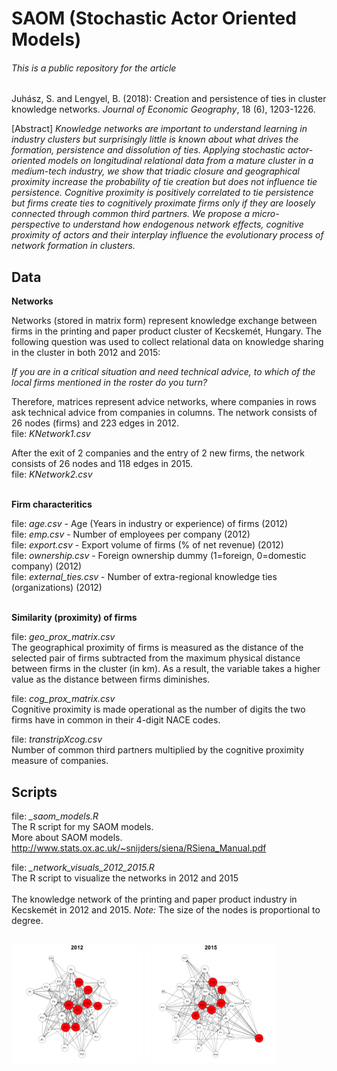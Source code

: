 # SAOM (Stochastic Actor Oriented Models)

###### This is a public repository for the article

Juhász, S. and Lengyel, B. (2018): Creation and persistence of ties in cluster knowledge networks. *Journal of Economic Geography*, 18 (6), 1203-1226.

[Abstract]
*Knowledge networks are important to understand learning in industry clusters but surprisingly little is known about what drives the formation, persistence and dissolution of ties. Applying stochastic actor-oriented models on longitudinal relational data from a mature cluster in a medium-tech industry, we show that triadic closure and geographical proximity increase the probability of tie creation but does not influence tie persistence. Cognitive proximity is positively correlated to tie persistence but firms create ties to cognitively proximate firms only if they are loosely connected through common third partners. We propose a micro-perspective to understand how endogenous network effects, cognitive proximity of actors and their interplay influence the evolutionary process of network formation in clusters.*<br/>


## Data


**Networks**

Networks (stored in matrix form) represent knowledge exchange between firms in the printing and paper product cluster of Kecskemét, Hungary.
The following question was used to collect relational data on knowledge sharing in the cluster in both 2012 and 2015:

*If you are in a critical situation and need technical advice, to which of the local firms mentioned in the roster do you turn?*

Therefore, matrices represent advice networks, where companies in rows ask technical advice from companies in columns.
The network consists of 26 nodes (firms) and 223 edges in 2012.<br/>
file: *KNetwork1.csv*<br/>

 After the exit of 2 companies and the entry of 2 new firms, the network consists of 26 nodes and 118 edges in 2015. <br/>
file: *KNetwork2.csv*<br/>
<br/>


**Firm characteritics**


file: *age.csv* - Age (Years in industry or experience) of firms (2012)<br/>
file: *emp.csv* - Number of employees per company (2012)<br/>
file: *export.csv* - Export volume of firms (% of net revenue) (2012)<br/>
file: *ownership.csv*  - Foreign ownership dummy (1=foreign, 0=domestic company) (2012)<br/>
file: *external_ties.csv* - Number of extra-regional knowledge ties (organizations) (2012)<br/>
<br/>

**Similarity (proximity) of firms**

file: *geo_prox_matrix.csv*<br/>
The geographical proximity of firms is measured as the distance of the selected pair of firms subtracted from the maximum physical distance between firms in the cluster (in km). As a result, the variable takes a higher value as the distance between firms diminishes.<br/>


file: *cog_prox_matrix.csv*<br/>
Cognitive proximity is made operational as the number of digits the two firms have in common in their 4-digit NACE codes.<br/>

file: *transtripXcog.csv*<br/>
Number of common third partners multiplied by the cognitive proximity measure of companies.<br/>



## Scripts

file: *_saom_models.R*<br/>
The R script for my SAOM models.<br/>
More about SAOM models. http://www.stats.ox.ac.uk/~snijders/siena/RSiena_Manual.pdf<br/>

file: *_network_visuals_2012_2015.R*<br/>
The R script to visualize the networks in 2012 and 2015<br/>
<br/>
The knowledge network of the printing and paper product industry in Kecskemét in 2012 and 2015. *Note:* The size of the nodes is proportional to degree.<br/>
 <br/>

<img src="figures/core_periphery_2012.png" width="210"/> <img src="figures/core_periphery_2015.png" width="210"/> 




